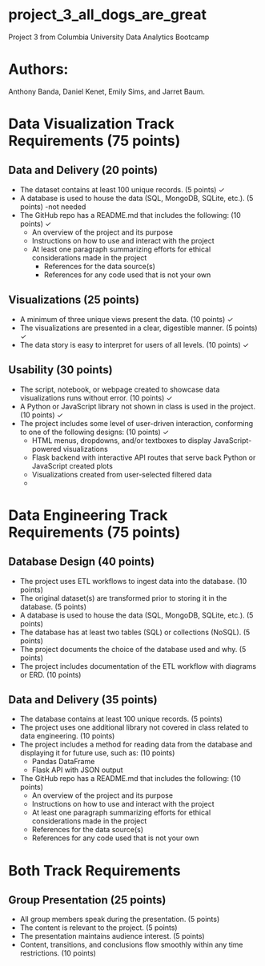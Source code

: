 # project_3_all_dogs_are_great
Project 3 from Columbia University Data Analytics Bootcamp

# Authors:
Anthony Banda, Daniel Kenet, Emily Sims, and Jarret Baum. 

# Data Visualization Track Requirements (75 points)

## Data and Delivery (20 points)
- The dataset contains at least 100 unique records. (5 points) ✓
- A database is used to house the data (SQL, MongoDB, SQLite, etc.). (5 points) -not needed
- The GitHub repo has a README.md that includes the following: (10 points) ✓
  - An overview of the project and its purpose
  - Instructions on how to use and interact with the project
  - At least one paragraph summarizing efforts for ethical considerations made in the project
    - References for the data source(s)
    - References for any code used that is not your own

## Visualizations (25 points)
- A minimum of three unique views present the data. (10 points) ✓
- The visualizations are presented in a clear, digestible manner. (5 points) ✓
- The data story is easy to interpret for users of all levels. (10 points) ✓

## Usability (30 points)
- The script, notebook, or webpage created to showcase data visualizations runs without error. (10 points) ✓
- A Python or JavaScript library not shown in class is used in the project. (10 points) ✓
- The project includes some level of user-driven interaction, conforming to one of the following designs: (10 points) ✓
  - HTML menus, dropdowns, and/or textboxes to display JavaScript-powered visualizations
  - Flask backend with interactive API routes that serve back Python or JavaScript created plots
  - Visualizations created from user-selected filtered data
  - 
# Data Engineering Track Requirements (75 points)

## Database Design (40 points)
- The project uses ETL workflows to ingest data into the database. (10 points)
- The original dataset(s) are transformed prior to storing it in the database. (5 points)
- A database is used to house the data (SQL, MongoDB, SQLite, etc.). (5 points)
- The database has at least two tables (SQL) or collections (NoSQL). (5 points)
- The project documents the choice of the database used and why. (5 points)
- The project includes documentation of the ETL workflow with diagrams or ERD. (10 points)

## Data and Delivery (35 points)
- The database contains at least 100 unique records. (5 points)
- The project uses one additional library not covered in class related to data engineering. (10 points)
- The project includes a method for reading data from the database and displaying it for future use, such as: (10 points)
  - Pandas DataFrame
  - Flask API with JSON output
- The GitHub repo has a README.md that includes the following: (10 points)
  - An overview of the project and its purpose
  - Instructions on how to use and interact with the project
  - At least one paragraph summarizing efforts for ethical considerations made in the project
  - References for the data source(s)
  - References for any code used that is not your own
  
# Both Track Requirements
## Group Presentation (25 points)
- All group members speak during the presentation. (5 points)
- The content is relevant to the project. (5 points)
- The presentation maintains audience interest. (5 points)
- Content, transitions, and conclusions flow smoothly within any time restrictions. (10 points)
